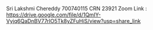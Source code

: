 Sri Lakshmi Chereddy
700740115
CRN 23921
Zoom Link : https://drive.google.com/file/d/1QmIY-Vyjq6QaDnBV77rIO5Tk8yZFuHiS/view?usp=share_link

